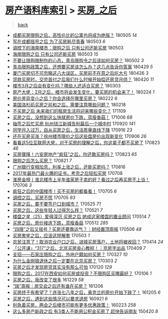 [房产语料库索引](../../README.md)  > [买房_之后](买房_之后.md)
====
> [back](../README.md)

- [成都买房限购之后，高性价比的公寓也将成为绝版？](http://jkwz.applinzi.com/ittc/7099610970743899147.html#%E6%88%90%E9%83%BD%E4%B9%B0%E6%88%BF%E9%99%90%E8%B4%AD%E4%B9%8B%E5%90%8E%EF%BC%8C%E9%AB%98%E6%80%A7%E4%BB%B7%E6%AF%94%E7%9A%84%E5%85%AC%E5%AF%93%E4%B9%9F%E5%B0%86%E6%88%90%E4%B8%BA%E7%BB%9D%E7%89%88%EF%BC%9F) 180505 *14* 
- [写在成都摇号之后 为了买房耗尽青春](http://jkwz.applinzi.com/ittc/7098832998130779152.html#%E5%86%99%E5%9C%A8%E6%88%90%E9%83%BD%E6%91%87%E5%8F%B7%E4%B9%8B%E5%90%8E+%E4%B8%BA%E4%BA%86%E4%B9%B0%E6%88%BF%E8%80%97%E5%B0%BD%E9%9D%92%E6%98%A5) 180503 *6* 
- [调控下的海南楼市：限购之后 只有公司还能买房](http://jkwz.applinzi.com/ittc/7098810092705285131.html#%E8%B0%83%E6%8E%A7%E4%B8%8B%E7%9A%84%E6%B5%B7%E5%8D%97%E6%A5%BC%E5%B8%82%EF%BC%9A%E9%99%90%E8%B4%AD%E4%B9%8B%E5%90%8E+%E5%8F%AA%E6%9C%89%E5%85%AC%E5%8F%B8%E8%BF%98%E8%83%BD%E4%B9%B0%E6%88%BF) 180503  
- [海南限购之后 只有公司还能买房](http://jkwz.applinzi.com/ittc/7098733460468532241.html#%E6%B5%B7%E5%8D%97%E9%99%90%E8%B4%AD%E4%B9%8B%E5%90%8E+%E5%8F%AA%E6%9C%89%E5%85%AC%E5%8F%B8%E8%BF%98%E8%83%BD%E4%B9%B0%E6%88%BF) 180503 *15* 
- [不要让限购限制你的心态，青岛限购令之后该如何买房？](http://jkwz.applinzi.com/ittc/7096671410678400011.html#%E4%B8%8D%E8%A6%81%E8%AE%A9%E9%99%90%E8%B4%AD%E9%99%90%E5%88%B6%E4%BD%A0%E7%9A%84%E5%BF%83%E6%80%81%EF%BC%8C%E9%9D%92%E5%B2%9B%E9%99%90%E8%B4%AD%E4%BB%A4%E4%B9%8B%E5%90%8E%E8%AF%A5%E5%A6%82%E4%BD%95%E4%B9%B0%E6%88%BF%EF%BC%9F) 180502 *3* 
- [青岛限购政策之后，还想要买房该怎么办？这几点告诉你答案](http://jkwz.applinzi.com/ittc/7095570225078731782.html#%E9%9D%92%E5%B2%9B%E9%99%90%E8%B4%AD%E6%94%BF%E7%AD%96%E4%B9%8B%E5%90%8E%EF%BC%8C%E8%BF%98%E6%83%B3%E8%A6%81%E4%B9%B0%E6%88%BF%E8%AF%A5%E6%80%8E%E4%B9%88%E5%8A%9E%EF%BC%9F%E8%BF%99%E5%87%A0%E7%82%B9%E5%91%8A%E8%AF%89%E4%BD%A0%E7%AD%94%E6%A1%88) 180429 *5* 
- [厦门买房切不可忽略这八大误区，买房前不在意之后吃大亏](http://jkwz.applinzi.com/ittc/7096256129837564939.html#%E5%8E%A6%E9%97%A8%E4%B9%B0%E6%88%BF%E5%88%87%E4%B8%8D%E5%8F%AF%E5%BF%BD%E7%95%A5%E8%BF%99%E5%85%AB%E5%A4%A7%E8%AF%AF%E5%8C%BA%EF%BC%8C%E4%B9%B0%E6%88%BF%E5%89%8D%E4%B8%8D%E5%9C%A8%E6%84%8F%E4%B9%8B%E5%90%8E%E5%90%83%E5%A4%A7%E4%BA%8F) 180426 *3* 
- [贷款买房时，交完首付之后我们什么时候开始偿还房贷月供？](http://jkwz.applinzi.com/ittc/7094204807663584266.html#%E8%B4%B7%E6%AC%BE%E4%B9%B0%E6%88%BF%E6%97%B6%EF%BC%8C%E4%BA%A4%E5%AE%8C%E9%A6%96%E4%BB%98%E4%B9%8B%E5%90%8E%E6%88%91%E4%BB%AC%E4%BB%80%E4%B9%88%E6%97%B6%E5%80%99%E5%BC%80%E5%A7%8B%E5%81%BF%E8%BF%98%E6%88%BF%E8%B4%B7%E6%9C%88%E4%BE%9B%EF%BC%9F) 180420 *11* 
- [楼市3月之后会有变化吗？哪些人还适合买房？](http://jkwz.applinzi.com/ittc/7075902809717605382.html#%E6%A5%BC%E5%B8%823%E6%9C%88%E4%B9%8B%E5%90%8E%E4%BC%9A%E6%9C%89%E5%8F%98%E5%8C%96%E5%90%97%EF%BC%9F%E5%93%AA%E4%BA%9B%E4%BA%BA%E8%BF%98%E9%80%82%E5%90%88%E4%B9%B0%E6%88%BF%EF%BC%9F) 180303  
- [房产大佬：2月之后，楼市将会发生变化，要买房的机会来了！](http://jkwz.applinzi.com/ittc/7073725737477866502.html#%E6%88%BF%E4%BA%A7%E5%A4%A7%E4%BD%AC%EF%BC%9A2%E6%9C%88%E4%B9%8B%E5%90%8E%EF%BC%8C%E6%A5%BC%E5%B8%82%E5%B0%86%E4%BC%9A%E5%8F%91%E7%94%9F%E5%8F%98%E5%8C%96%EF%BC%8C%E8%A6%81%E4%B9%B0%E6%88%BF%E7%9A%84%E6%9C%BA%E4%BC%9A%E6%9D%A5%E4%BA%86%EF%BC%81) 180224 *1* 
- [房价差异变小之后？你会选择在哪里买房？](http://jkwz.applinzi.com/ittc/7072983088236069904.html#%E6%88%BF%E4%BB%B7%E5%B7%AE%E5%BC%82%E5%8F%98%E5%B0%8F%E4%B9%8B%E5%90%8E%EF%BC%9F%E4%BD%A0%E4%BC%9A%E9%80%89%E6%8B%A9%E5%9C%A8%E5%93%AA%E9%87%8C%E4%B9%B0%E6%88%BF%EF%BC%9F) 180222 *6* 
- [美国洛杉矶买房之前和之后，需要注意哪些问题？](http://jkwz.applinzi.com/ittc/7071428734454596624.html#%E7%BE%8E%E5%9B%BD%E6%B4%9B%E6%9D%89%E7%9F%B6%E4%B9%B0%E6%88%BF%E4%B9%8B%E5%89%8D%E5%92%8C%E4%B9%8B%E5%90%8E%EF%BC%8C%E9%9C%80%E8%A6%81%E6%B3%A8%E6%84%8F%E5%93%AA%E4%BA%9B%E9%97%AE%E9%A2%98%EF%BC%9F) 180218  
- [不买房之后 未来我们的租房生活将迎来哪些变化？](http://jkwz.applinzi.com/ittc/7033975575797040145.html#%E4%B8%8D%E4%B9%B0%E6%88%BF%E4%B9%8B%E5%90%8E+%E6%9C%AA%E6%9D%A5%E6%88%91%E4%BB%AC%E7%9A%84%E7%A7%9F%E6%88%BF%E7%94%9F%E6%B4%BB%E5%B0%86%E8%BF%8E%E6%9D%A5%E5%93%AA%E4%BA%9B%E5%8F%98%E5%8C%96%EF%BC%9F) 171109  
- [买房之后，没想到这么快就房价下跌，蓝瘦香菇！](http://jkwz.applinzi.com/ittc/7020970441404056592.html#%E4%B9%B0%E6%88%BF%E4%B9%8B%E5%90%8E%EF%BC%8C%E6%B2%A1%E6%83%B3%E5%88%B0%E8%BF%99%E4%B9%88%E5%BF%AB%E5%B0%B1%E6%88%BF%E4%BB%B7%E4%B8%8B%E8%B7%8C%EF%BC%8C%E8%93%9D%E7%98%A6%E9%A6%99%E8%8F%87%EF%BC%81) 171006 *68* 
- [抽签之后忙买房 杭州钱江新城告别最后一个城中村](http://jkwz.applinzi.com/ittc/7015458924327863313.html#%E6%8A%BD%E7%AD%BE%E4%B9%8B%E5%90%8E%E5%BF%99%E4%B9%B0%E6%88%BF+%E6%9D%AD%E5%B7%9E%E9%92%B1%E6%B1%9F%E6%96%B0%E5%9F%8E%E5%91%8A%E5%88%AB%E6%9C%80%E5%90%8E%E4%B8%80%E4%B8%AA%E5%9F%8E%E4%B8%AD%E6%9D%91) 170920 *141* 
- [同学月入过万，自从买房之后，生活质量直线下降](http://jkwz.applinzi.com/ittc/7013699468963349521.html#%E5%90%8C%E5%AD%A6%E6%9C%88%E5%85%A5%E8%BF%87%E4%B8%87%EF%BC%8C%E8%87%AA%E4%BB%8E%E4%B9%B0%E6%88%BF%E4%B9%8B%E5%90%8E%EF%BC%8C%E7%94%9F%E6%B4%BB%E8%B4%A8%E9%87%8F%E7%9B%B4%E7%BA%BF%E4%B8%8B%E9%99%8D) 170916 *23* 
- [还在买房买涨？徐州楼市限价之后这些盘房价出现新变化](http://jkwz.applinzi.com/ittc/7010155758581449745.html#%E8%BF%98%E5%9C%A8%E4%B9%B0%E6%88%BF%E4%B9%B0%E6%B6%A8%EF%BC%9F%E5%BE%90%E5%B7%9E%E6%A5%BC%E5%B8%82%E9%99%90%E4%BB%B7%E4%B9%8B%E5%90%8E%E8%BF%99%E4%BA%9B%E7%9B%98%E6%88%BF%E4%BB%B7%E5%87%BA%E7%8E%B0%E6%96%B0%E5%8F%98%E5%8C%96) 170906 *26* 
- [看看这5位互联网大佬，对于买房的理解之后，你这辈子都不买房了](http://jkwz.applinzi.com/ittc/7005007127259907088.html#%E7%9C%8B%E7%9C%8B%E8%BF%995%E4%BD%8D%E4%BA%92%E8%81%94%E7%BD%91%E5%A4%A7%E4%BD%AC%EF%BC%8C%E5%AF%B9%E4%BA%8E%E4%B9%B0%E6%88%BF%E7%9A%84%E7%90%86%E8%A7%A3%E4%B9%8B%E5%90%8E%EF%BC%8C%E4%BD%A0%E8%BF%99%E8%BE%88%E5%AD%90%E9%83%BD%E4%B8%8D%E4%B9%B0%E6%88%BF%E4%BA%86) 170823 *46* 
- [买房骤降！六安房地产“疯狂”之后，你还敢买房吗？](http://jkwz.applinzi.com/ittc/7004912430986298385.html#%E4%B9%B0%E6%88%BF%E9%AA%A4%E9%99%8D%EF%BC%81%E5%85%AD%E5%AE%89%E6%88%BF%E5%9C%B0%E4%BA%A7%E2%80%9C%E7%96%AF%E7%8B%82%E2%80%9D%E4%B9%8B%E5%90%8E%EF%BC%8C%E4%BD%A0%E8%BF%98%E6%95%A2%E4%B9%B0%E6%88%BF%E5%90%97%EF%BC%9F) 170823 *65* 
- [限购之后怎么买房？](http://jkwz.applinzi.com/ittc/7004294053964022801.html#%E9%99%90%E8%B4%AD%E4%B9%8B%E5%90%8E%E6%80%8E%E4%B9%88%E4%B9%B0%E6%88%BF%EF%BC%9F) 170821 *7* 
- [广州银行变相加息，利率上涨之后，还能买房吗？](http://jkwz.applinzi.com/ittc/7002414725227611152.html#%E5%B9%BF%E5%B7%9E%E9%93%B6%E8%A1%8C%E5%8F%98%E7%9B%B8%E5%8A%A0%E6%81%AF%EF%BC%8C%E5%88%A9%E7%8E%87%E4%B8%8A%E6%B6%A8%E4%B9%8B%E5%90%8E%EF%BC%8C%E8%BF%98%E8%83%BD%E4%B9%B0%E6%88%BF%E5%90%97%EF%BC%9F) 170816  
- [2017年最热门最火爆的证书，考完之后轻松买房](http://jkwz.applinzi.com/ittc/6987686091359257605.html#2017%E5%B9%B4%E6%9C%80%E7%83%AD%E9%97%A8%E6%9C%80%E7%81%AB%E7%88%86%E7%9A%84%E8%AF%81%E4%B9%A6%EF%BC%8C%E8%80%83%E5%AE%8C%E4%B9%8B%E5%90%8E%E8%BD%BB%E6%9D%BE%E4%B9%B0%E6%88%BF) 170708  
- [淮房金榜丨淮北楼市上半年谁家房子卖的好？看过之后再买房不上当！](http://jkwz.applinzi.com/ittc/6987125339003028484.html#%E6%B7%AE%E6%88%BF%E9%87%91%E6%A6%9C%E4%B8%A8%E6%B7%AE%E5%8C%97%E6%A5%BC%E5%B8%82%E4%B8%8A%E5%8D%8A%E5%B9%B4%E8%B0%81%E5%AE%B6%E6%88%BF%E5%AD%90%E5%8D%96%E7%9A%84%E5%A5%BD%EF%BC%9F%E7%9C%8B%E8%BF%87%E4%B9%8B%E5%90%8E%E5%86%8D%E4%B9%B0%E6%88%BF%E4%B8%8D%E4%B8%8A%E5%BD%93%EF%BC%81) 170706 *3* 
- [疯狂之后的中国楼市！买不买房的都看看！](http://jkwz.applinzi.com/ittc/6986880977014883345.html#%E7%96%AF%E7%8B%82%E4%B9%8B%E5%90%8E%E7%9A%84%E4%B8%AD%E5%9B%BD%E6%A5%BC%E5%B8%82%EF%BC%81%E4%B9%B0%E4%B8%8D%E4%B9%B0%E6%88%BF%E7%9A%84%E9%83%BD%E7%9C%8B%E7%9C%8B%EF%BC%81) 170705 *6* 
- [调控之后，买房不慌](http://jkwz.applinzi.com/ittc/6986854931217515525.html#%E8%B0%83%E6%8E%A7%E4%B9%8B%E5%90%8E%EF%BC%8C%E4%B9%B0%E6%88%BF%E4%B8%8D%E6%85%8C) 170705 *93* 
- [买房之后，要不要签户口到城市？](http://jkwz.applinzi.com/ittc/6971665431528997892.html#%E4%B9%B0%E6%88%BF%E4%B9%8B%E5%90%8E%EF%BC%8C%E8%A6%81%E4%B8%8D%E8%A6%81%E7%AD%BE%E6%88%B7%E5%8F%A3%E5%88%B0%E5%9F%8E%E5%B8%82%EF%BC%9F) 170525 *71* 
- [买房之后，这些年轻人过得怎么样？](http://jkwz.applinzi.com/ittc/6969848680096990212.html#%E4%B9%B0%E6%88%BF%E4%B9%8B%E5%90%8E%EF%BC%8C%E8%BF%99%E4%BA%9B%E5%B9%B4%E8%BD%BB%E4%BA%BA%E8%BF%87%E5%BE%97%E6%80%8E%E4%B9%88%E6%A0%B7%EF%BC%9F) 170521 *7* 
- [楼盘之星（25）爱得深沉 买房之后 她成这家楼盘的置业顾问](http://jkwz.applinzi.com/ittc/6967473051015840773.html#%E6%A5%BC%E7%9B%98%E4%B9%8B%E6%98%9F%EF%BC%8825%EF%BC%89%E7%88%B1%E5%BE%97%E6%B7%B1%E6%B2%89+%E4%B9%B0%E6%88%BF%E4%B9%8B%E5%90%8E+%E5%A5%B9%E6%88%90%E8%BF%99%E5%AE%B6%E6%A5%BC%E7%9B%98%E7%9A%84%E7%BD%AE%E4%B8%9A%E9%A1%BE%E9%97%AE) 170514 *7* 
- [买房之后，房价接连下跌，蓝瘦香菇](http://jkwz.applinzi.com/ittc/6966358525625238532.html#%E4%B9%B0%E6%88%BF%E4%B9%8B%E5%90%8E%EF%BC%8C%E6%88%BF%E4%BB%B7%E6%8E%A5%E8%BF%9E%E4%B8%8B%E8%B7%8C%EF%BC%8C%E8%93%9D%E7%98%A6%E9%A6%99%E8%8F%87) 170512 *285* 
- [“四限”之后又摇号？买房还要靠运气？｜财经置顶周报](http://jkwz.applinzi.com/ittc/6964266490743227397.html#%E2%80%9C%E5%9B%9B%E9%99%90%E2%80%9D%E4%B9%8B%E5%90%8E%E5%8F%88%E6%91%87%E5%8F%B7%EF%BC%9F%E4%B9%B0%E6%88%BF%E8%BF%98%E8%A6%81%E9%9D%A0%E8%BF%90%E6%B0%94%EF%BC%9F%EF%BD%9C%E8%B4%A2%E7%BB%8F%E7%BD%AE%E9%A1%B6%E5%91%A8%E6%8A%A5) 170506 *48* 
- [买房套牢之后，应该这样解套](http://jkwz.applinzi.com/ittc/6963377736864236549.html#%E4%B9%B0%E6%88%BF%E5%A5%97%E7%89%A2%E4%B9%8B%E5%90%8E%EF%BC%8C%E5%BA%94%E8%AF%A5%E8%BF%99%E6%A0%B7%E8%A7%A3%E5%A5%97) 170503 *1* 
- [农民注意了！取消农业户口之后，进城买房落户，土地将被收回？](http://jkwz.applinzi.com/ittc/6956372710056788997.html#%E5%86%9C%E6%B0%91%E6%B3%A8%E6%84%8F%E4%BA%86%EF%BC%81%E5%8F%96%E6%B6%88%E5%86%9C%E4%B8%9A%E6%88%B7%E5%8F%A3%E4%B9%8B%E5%90%8E%EF%BC%8C%E8%BF%9B%E5%9F%8E%E4%B9%B0%E6%88%BF%E8%90%BD%E6%88%B7%EF%BC%8C%E5%9C%9F%E5%9C%B0%E5%B0%86%E8%A2%AB%E6%94%B6%E5%9B%9E%EF%BC%9F) 170414 *24* 
- [「公开课」“317”之后，北京买房良心教程！｜京房字出品](http://jkwz.applinzi.com/ittc/6954643725862044677.html#%E3%80%8C%E5%85%AC%E5%BC%80%E8%AF%BE%E3%80%8D%E2%80%9C317%E2%80%9D%E4%B9%8B%E5%90%8E%EF%BC%8C%E5%8C%97%E4%BA%AC%E4%B9%B0%E6%88%BF%E8%89%AF%E5%BF%83%E6%95%99%E7%A8%8B%EF%BC%81%EF%BD%9C%E4%BA%AC%E6%88%BF%E5%AD%97%E5%87%BA%E5%93%81) 170409 *7* 
- [支招——石家庄限购之后，外地户籍如何买房？](http://jkwz.applinzi.com/ittc/6949653161563390981.html#%E6%94%AF%E6%8B%9B%E2%80%94%E2%80%94%E7%9F%B3%E5%AE%B6%E5%BA%84%E9%99%90%E8%B4%AD%E4%B9%8B%E5%90%8E%EF%BC%8C%E5%A4%96%E5%9C%B0%E6%88%B7%E7%B1%8D%E5%A6%82%E4%BD%95%E4%B9%B0%E6%88%BF%EF%BC%9F) 170327 *10* 
- [为什么金刚狼退休之后一定要在北京买房？](http://jkwz.applinzi.com/ittc/6940921643462558725.html#%E4%B8%BA%E4%BB%80%E4%B9%88%E9%87%91%E5%88%9A%E7%8B%BC%E9%80%80%E4%BC%91%E4%B9%8B%E5%90%8E%E4%B8%80%E5%AE%9A%E8%A6%81%E5%9C%A8%E5%8C%97%E4%BA%AC%E4%B9%B0%E6%88%BF%EF%BC%9F) 170303 *2* 
- [买房之后才发现房贷其实没有那么可怕](http://jkwz.applinzi.com/ittc/6925262121159099396.html#%E4%B9%B0%E6%88%BF%E4%B9%8B%E5%90%8E%E6%89%8D%E5%8F%91%E7%8E%B0%E6%88%BF%E8%B4%B7%E5%85%B6%E5%AE%9E%E6%B2%A1%E6%9C%89%E9%82%A3%E4%B9%88%E5%8F%AF%E6%80%95) 170120 *129* 
- [限购之后，​2017在西安如何买房或投资？不限购区买哪最好？](http://jkwz.applinzi.com/ittc/6920078865455383557.html#%E9%99%90%E8%B4%AD%E4%B9%8B%E5%90%8E%EF%BC%8C%E2%80%8B2017%E5%9C%A8%E8%A5%BF%E5%AE%89%E5%A6%82%E4%BD%95%E4%B9%B0%E6%88%BF%E6%88%96%E6%8A%95%E8%B5%84%EF%BC%9F%E4%B8%8D%E9%99%90%E8%B4%AD%E5%8C%BA%E4%B9%B0%E5%93%AA%E6%9C%80%E5%A5%BD%EF%BC%9F) 170106 *1* 
- [买房之后，我改变了很多](http://jkwz.applinzi.com/ittc/6917091646641800196.html#%E4%B9%B0%E6%88%BF%E4%B9%8B%E5%90%8E%EF%BC%8C%E6%88%91%E6%94%B9%E5%8F%98%E4%BA%86%E5%BE%88%E5%A4%9A) 161229 *58* 
- [“瑞”周报｜房交会之后还有谁在买房？](http://jkwz.applinzi.com/ittc/6908570156795429893.html#%E2%80%9C%E7%91%9E%E2%80%9D%E5%91%A8%E6%8A%A5%EF%BD%9C%E6%88%BF%E4%BA%A4%E4%BC%9A%E4%B9%8B%E5%90%8E%E8%BF%98%E6%9C%89%E8%B0%81%E5%9C%A8%E4%B9%B0%E6%88%BF%EF%BC%9F) 161206  
- [买房终于有希望了？连涨七八年之后，奥克兰的房价开始下跌了！](http://jkwz.applinzi.com/ittc/6908131645529261060.html#%E4%B9%B0%E6%88%BF%E7%BB%88%E4%BA%8E%E6%9C%89%E5%B8%8C%E6%9C%9B%E4%BA%86%EF%BC%9F%E8%BF%9E%E6%B6%A8%E4%B8%83%E5%85%AB%E5%B9%B4%E4%B9%8B%E5%90%8E%EF%BC%8C%E5%A5%A5%E5%85%8B%E5%85%B0%E7%9A%84%E6%88%BF%E4%BB%B7%E5%BC%80%E5%A7%8B%E4%B8%8B%E8%B7%8C%E4%BA%86%EF%BC%81) 161205 *6* 
- [买房之后，遇到这些情况可以要求退房](http://jkwz.applinzi.com/ittc/6880328292527244293.html#%E4%B9%B0%E6%88%BF%E4%B9%8B%E5%90%8E%EF%BC%8C%E9%81%87%E5%88%B0%E8%BF%99%E4%BA%9B%E6%83%85%E5%86%B5%E5%8F%AF%E4%BB%A5%E8%A6%81%E6%B1%82%E9%80%80%E6%88%BF) 160921 *6* 
- [别急着买房，两会之后楼市可能有更多优惠政策！](http://jkwz.applinzi.com/ittc/6801981309241000965.html#%E5%88%AB%E6%80%A5%E7%9D%80%E4%B9%B0%E6%88%BF%EF%BC%8C%E4%B8%A4%E4%BC%9A%E4%B9%8B%E5%90%8E%E6%A5%BC%E5%B8%82%E5%8F%AF%E8%83%BD%E6%9C%89%E6%9B%B4%E5%A4%9A%E4%BC%98%E6%83%A0%E6%94%BF%E7%AD%96%EF%BC%81) 160223 *258* 
- [这么多房产新政之后 有3类人不能用公积金买房了 赶快告诉朋友](http://jkwz.applinzi.com/ittc/547650611404866346.html#%E8%BF%99%E4%B9%88%E5%A4%9A%E6%88%BF%E4%BA%A7%E6%96%B0%E6%94%BF%E4%B9%8B%E5%90%8E+%E6%9C%893%E7%B1%BB%E4%BA%BA%E4%B8%8D%E8%83%BD%E7%94%A8%E5%85%AC%E7%A7%AF%E9%87%91%E4%B9%B0%E6%88%BF%E4%BA%86+%E8%B5%B6%E5%BF%AB%E5%91%8A%E8%AF%89%E6%9C%8B%E5%8F%8B) 150420 *8* 
